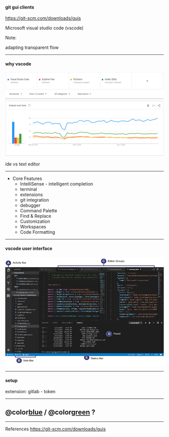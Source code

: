 #### git gui clients

<https://git-scm.com/downloads/guis>

Microsoft visual studio code (vscode)

Note:

adapting transparent flow

---
 #### why vscode

![](assets/img/ide-trend.PNG)

ide vs text editor

---

- Core Features
  - IntelliSense - intelligent completion
  - terminal
  - extensions
  - git integration
  - debugger
  - Command Palette
  - Find & Replace
  - Customization
  - Workspaces
  - Code Formatting

---

#### vscode user interface

![](assets/img/vscode-user-interface.png)

---

#### setup

extension:
 gitlab - token

---

## @color[blue](Q) / @color[green](A) ?

---

References
<https://git-scm.com/downloads/guis>
